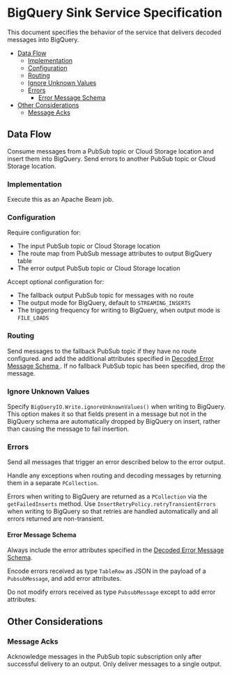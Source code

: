 # BigQuery Sink Service Specification

This document specifies the behavior of the service that delivers decoded
messages into BigQuery.

<!-- START doctoc generated TOC please keep comment here to allow auto update -->
<!-- DON'T EDIT THIS SECTION, INSTEAD RE-RUN doctoc TO UPDATE -->


- [Data Flow](#data-flow)
  - [Implementation](#implementation)
  - [Configuration](#configuration)
  - [Routing](#routing)
  - [Ignore Unknown Values](#ignore-unknown-values)
  - [Errors](#errors)
    - [Error Message Schema](#error-message-schema)
- [Other Considerations](#other-considerations)
  - [Message Acks](#message-acks)

<!-- END doctoc generated TOC please keep comment here to allow auto update -->

## Data Flow

Consume messages from a PubSub topic or Cloud Storage location and insert them
into BigQuery. Send errors to another PubSub topic or Cloud Storage location.

### Implementation

Execute this as an Apache Beam job.

### Configuration

Require configuration for:

 * The input PubSub topic or Cloud Storage location
 * The route map from PubSub message attributes to output BigQuery table
 * The error output PubSub topic or Cloud Storage location

Accept optional configuration for:

 * The fallback output PubSub topic for messages with no route
 * The output mode for BigQuery, default to `STREAMING_INSERTS`
 * The triggering frequency for writing to BigQuery, when output mode is
   `FILE_LOADS`

### Routing

Send messages to the fallback PubSub topic if they have no route configured.
and add the additional attributes specified in [Decoded Error Message Schema
](decoder.md#error-message-schema). If no fallback PubSub topic has been
specified, drop the message.

### Ignore Unknown Values

Specify `BigQueryIO.Write.ignoreUnknownValues()` when writing to BigQuery. This
option makes it so that fields present in a message but not in the BigQuery
schema are automatically dropped by BigQuery on insert, rather than causing the
message to fail insertion.

### Errors

Send all messages that trigger an error described below to the error output.

Handle any exceptions when routing and decoding messages by returning them in a
separate `PCollection`.

Errors when writing to BigQuery are returned as a `PCollection`
via the `getFailedInserts` method. Use `InsertRetryPolicy.retryTransientErrors`
when writing to BigQuery so that retries are handled automatically and all
errors returned are non-transient.

#### Error Message Schema

Always include the error attributes specified in the [Decoded Error Message
Schema](decoder.md#error-message-schema).

Encode errors received as type `TableRow` as JSON in the payload of a
`PubsubMessage`, and add error attributes.

Do not modify errors received as type `PubsubMessage` except to add error
attributes.

## Other Considerations

### Message Acks

Acknowledge messages in the PubSub topic subscription only after successful
delivery to an output. Only deliver messages to a single output.

